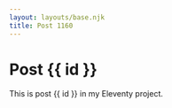 ```yaml
---
layout: layouts/base.njk
title: Post 1160
---
```


# Post {{ id }}

This is post {{ id }} in my Eleventy project.
